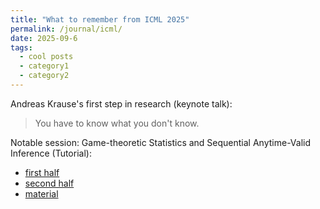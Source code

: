 ```yaml
---
title: "What to remember from ICML 2025"
permalink: /journal/icml/
date: 2025-09-6
tags:
  - cool posts
  - category1
  - category2
---
```


Andreas Krause's first step in research (keynote talk): 
> You have to know what you don't know.

Notable session:
Game-theoretic Statistics and Sequential Anytime-Valid Inference (Tutorial):
- [first half](https://stat.cmu.edu/~aramdas/icml25/ramdas1.pdf)
- [second half](https://stat.cmu.edu/~aramdas/icml25/ramdas2.pdf)
- [material](https://stat.cmu.edu/~aramdas/icml25/evalue-checklist.pdf)